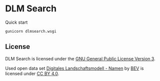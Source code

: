 # DLM Search

Quick start

```bash
gunicorn dlmsearch.wsgi
```

## License

DLM Search is licensed under the [GNU General Public License Version 3](https://github.com/hephy-dd/comet-pqc/tree/master/LICENSE).

Used open data set [Digitales Landschaftsmodell - Namen](https://www.data.gv.at/katalog/dataset/69617480-d031-42e4-b520-ee1a2f8446af) by [BEV](https://bev.gv.at) is licensed under [CC BY 4.0](https://creativecommons.org/licenses/by/4.0/).

